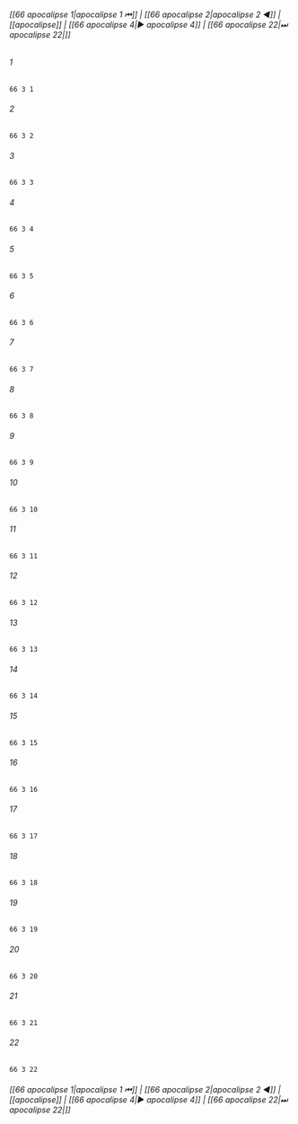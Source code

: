 
###### [[66 apocalipse 1|apocalipse 1 ⏮]] | [[66 apocalipse 2|apocalipse 2 ◀]] | [[apocalipse]] | [[66 apocalipse 4|▶ apocalipse 4]] | [[66 apocalipse 22|⏭ apocalipse 22|]]

###### 1
``` verse
66 3 1 
```
###### 2
``` verse
66 3 2 
```
###### 3
``` verse
66 3 3 
```
###### 4
``` verse
66 3 4 
```
###### 5
``` verse
66 3 5 
```
###### 6
``` verse
66 3 6 
```
###### 7
``` verse
66 3 7 
```
###### 8
``` verse
66 3 8 
```
###### 9
``` verse
66 3 9 
```
###### 10
``` verse
66 3 10 
```
###### 11
``` verse
66 3 11 
```
###### 12
``` verse
66 3 12 
```
###### 13
``` verse
66 3 13 
```
###### 14
``` verse
66 3 14 
```
###### 15
``` verse
66 3 15 
```
###### 16
``` verse
66 3 16 
```
###### 17
``` verse
66 3 17 
```
###### 18
``` verse
66 3 18 
```
###### 19
``` verse
66 3 19 
```
###### 20
``` verse
66 3 20 
```
###### 21
``` verse
66 3 21 
```
###### 22
``` verse
66 3 22 
```

###### [[66 apocalipse 1|apocalipse 1 ⏮]] | [[66 apocalipse 2|apocalipse 2 ◀]] | [[apocalipse]] | [[66 apocalipse 4|▶ apocalipse 4]] | [[66 apocalipse 22|⏭ apocalipse 22|]]

